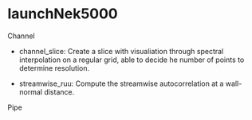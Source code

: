 # launchNek5000

Channel
  - channel_slice: Create a slice with visualiation through spectral interpolation on a regular grid, able to decide he number of points to determine resolution.

  - streamwise_ruu: Compute the streamwise autocorrelation at a wall-normal distance.


Pipe
